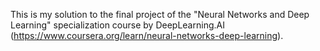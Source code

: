 This is my solution to the final project of the "Neural Networks and Deep Learning" specialization course by DeepLearning.AI (https://www.coursera.org/learn/neural-networks-deep-learning).
